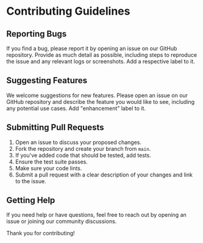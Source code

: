 # Contributing Guidelines

## Reporting Bugs
If you find a bug, please report it by opening an issue on our GitHub repository. Provide as much detail as possible, including steps to reproduce the issue and any relevant logs or screenshots. Add a respective label to it.

## Suggesting Features
We welcome suggestions for new features. Please open an issue on our GitHub repository and describe the feature you would like to see, including any potential use cases. Add "enhancement" label to it.

## Submitting Pull Requests
1. Open an issue to discuss your proposed changes.
2. Fork the repository and create your branch from `main`.
3. If you've added code that should be tested, add tests.
4. Ensure the test suite passes.
5. Make sure your code lints.
6. Submit a pull request with a clear description of your changes and link to the issue.

## Getting Help
If you need help or have questions, feel free to reach out by opening an issue or joining our community discussions.

Thank you for contributing!